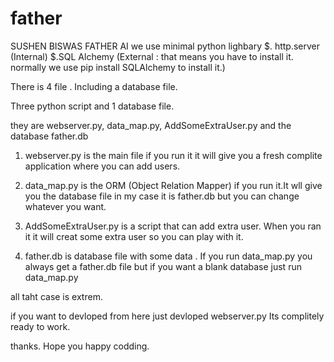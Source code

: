 # father
SUSHEN BISWAS FATHER AI
we use minimal python lighbary
$. http.server (Internal)
$.SQL Alchemy (External : that means you have to install it. normally we use pip install SQLAlchemy to install it.)

There is 4 file . Including a database file.

Three python script and 1 database file.

they are webserver.py, data_map.py, AddSomeExtraUser.py and the database father.db

1. webserver.py is the main file if you run it it will give you a fresh complite application where you can add users.

2. data_map.py is the ORM (Object Relation Mapper) if you run it.It wll give you the database file in my case it is father.db but you can change whatever you want.

3. AddSomeExtraUser.py is a script that can add extra user. When you ran it it will creat some extra user so you can play with it.

4. father.db is database file with some data . If you run data_map.py you always get a father.db file but if you want a blank database just run data_map.py


all taht case is extrem.

if you want to devloped from here just devloped webserver.py
Its complitely ready to work.

thanks. Hope you happy codding.

